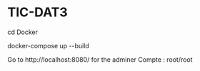 # TIC-DAT3

cd Docker

docker-compose up --build

Go to http://localhost:8080/ for the adminer
Compte : root/root
